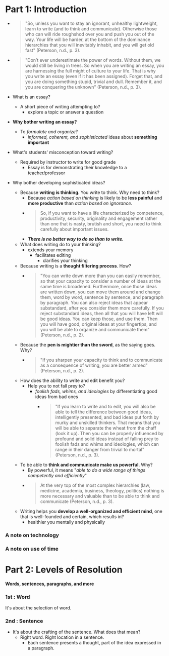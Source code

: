 # Part 1: Introduction
- > "So, unless you want to stay an ignorant, unhealthy lightweight, learn to write (and to think and communicate). Otherwise those who can will ride roughshod over you and push you out of the way. Your life will be harder, at the bottom of the dominance hierarchies that you will inevitably inhabit, and you will get old fast" (Peterson, n.d., p. 3).

- > "Don’t ever underestimate the power of words. Without them, we would still be living in trees. So when you are writing an essay, you are harnessing the full might of culture to your life. That is why you write an essay (even if it has been assigned). Forget that, and you are doing something stupid, trivial and dull. Remember it, and you are conquering the unknown" (Peterson, n.d., p. 3).
- What is an essay?
	- A short piece of writing attempting to?
		- explore a topic or answer a question

- **Why bother writing an essay?**
	- To *formulate and organize*?
		- *informed, coherent, and sophisticated* ideas about **something important**
- What's students' misconception toward writing?
	- Required by instructor to write for good grade
		- Essay is for demonstrating their knowledge to a teacher/professor
- Why bother developing sophisticated ideas?
	- Because **writing is thinking**. You write to think. Why need to think?
		- Because *action based on thinking*  is likely to be **less painful** and **more productive** than *action based on ignorance*. 
		- > So, if you want to have a life characterized by competence, productivity, security, originality and engagement rather than one that is nasty, brutish and short, you need to think carefully about important issues. 
		- ***There is no better way to do so than to write.***
	- What does writing do to your thinking?
		- extends your memory
			- facilitates editing
				- clarifies your thinking
	- Because writing is a **thought filtering process**. How?
		- > "You can write down more than you can easily remember, so that your capacity to consider a number of ideas at the same time is broadened. Furthermore, once those ideas are written down, you can move them around and change them, word by word, sentence by sentence, and paragraph by paragraph. You can also reject ideas that appear substandard, after you consider them more carefully. If you reject substandard ideas, then all that you will have left will be good ideas. You can keep those, and use them. Then you will have good, original ideas at your fingertips, and you will be able to organize and communicate them" (Peterson, n.d., p. 2).
	- Because the **pen is mightier than the sword**, as the saying goes. Why?
		- > "If you sharpen your capacity to think and to communicate as a consequence of writing, you are better armed" (Peterson, n.d., p. 2).
	- How does the ability to write and edit benefit you?
		- Help you to not fall prey to?
			- *foolish fads, whims, and ideologies* by differentiating good ideas from bad ones
				- > "If you learn to write and to edit, you will also be able to tell the difference between good ideas, intelligently presented, and bad ideas put forth by murky and unskilled thinkers. That means that you will be able to separate the wheat from the chaff (look it up). Then you can be properly influenced by profound and solid ideas instead of falling prey to foolish fads and whims and ideologies, which can range in their danger from trivial to mortal" (Peterson, n.d., p. 3).
	- To be able to **think and communicate make us powerful**. Why?
		- By powerful, it means "*able to do a wide range of things
		competently and efficiently*"
		- > At the very top of the most complex hierarchies (law, medicine,
		academia, business, theology, politics) nothing is more necessary and valuable than to be able to think and communicate (Peterson, n.d., p. 3). 
	- Writing helps you **develop a well-organized and efficient mind**, one that is well-founded and certain, which results in?
		- healthier you mentally and physically

### A note on technology

### A note on use of time

# Part 2: Levels of Resolution 
**Words, sentences, paragraphs, and more**

### 1st : Word
It's about the selection of word. 

### 2nd : Sentence
- It's about the crafting of the sentence. What does that mean?
	- Right word. Right location in a sentence.
		- Each sentence presents a thought, part of the idea expressed in a paragraph.


	
